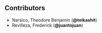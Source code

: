 ## Contributors

- Narsico, Theodore Benjamin (**@teikashit**)
- Revilleza, Frederick (**@juantojuan**)